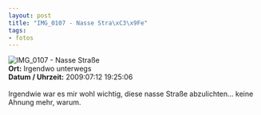 ```yaml
--- 
layout: post
title: "IMG_0107 - Nasse Stra\xC3\x9Fe"
tags: 
- fotos
---
```

<img src="http://blog.fabianonline.de/wp-content/main/2010_03/IMG_0107.jpg" alt="IMG_0107 - Nasse Straße" class="aligncenter" /><br />
<strong>Ort:</strong> Irgendwo unterwegs<br />
<strong>Datum / Uhrzeit:</strong> 2009:07:12 19:25:06<br />
<br />
Irgendwie war es mir wohl wichtig, diese nasse Straße abzulichten... keine Ahnung mehr, warum.
